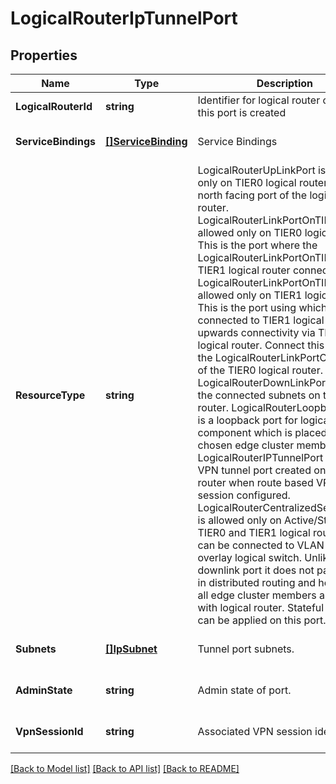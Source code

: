# LogicalRouterIpTunnelPort

## Properties
Name | Type | Description | Notes
------------ | ------------- | ------------- | -------------
**LogicalRouterId** | **string** | Identifier for logical router on which this port is created | [default to null]
**ServiceBindings** | [**[]ServiceBinding**](ServiceBinding.md) | Service Bindings | [optional] [default to null]
**ResourceType** | **string** | LogicalRouterUpLinkPort is allowed only on TIER0 logical router.   It is the north facing port of the logical router. LogicalRouterLinkPortOnTIER0 is allowed only on TIER0 logical router.   This is the port where the LogicalRouterLinkPortOnTIER1 of TIER1 logical router connects to. LogicalRouterLinkPortOnTIER1 is allowed only on TIER1 logical router.   This is the port using which the user connected to TIER1 logical router for upwards connectivity via TIER0 logical router.   Connect this port to the LogicalRouterLinkPortOnTIER0 of the TIER0 logical router. LogicalRouterDownLinkPort is for the connected subnets on the logical router. LogicalRouterLoopbackPort is a loopback port for logical router component   which is placed on chosen edge cluster member. LogicalRouterIPTunnelPort is a IPSec VPN tunnel port created on   logical router when route based VPN session configured. LogicalRouterCentralizedServicePort is allowed only on Active/Standby TIER0 and TIER1   logical router. Port can be connected to VLAN or overlay logical switch.   Unlike downlink port it does not participate in distributed routing and hosted   on all edge cluster members associated with logical router.   Stateful services can be applied on this port.  | [default to null]
**Subnets** | [**[]IpSubnet**](IPSubnet.md) | Tunnel port subnets. | [optional] [default to null]
**AdminState** | **string** | Admin state of port. | [optional] [default to null]
**VpnSessionId** | **string** | Associated VPN session identifier. | [optional] [default to null]

[[Back to Model list]](../README.md#documentation-for-models) [[Back to API list]](../README.md#documentation-for-api-endpoints) [[Back to README]](../README.md)

